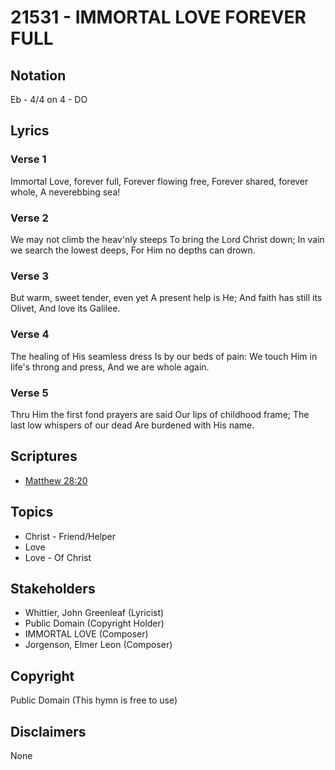 # 21531 - IMMORTAL LOVE FOREVER FULL

## Notation

Eb - 4/4 on 4 - DO

## Lyrics

### Verse 1

Immortal Love, forever full, Forever flowing free, Forever shared, forever whole, A neverebbing sea!



### Verse 2

We may not climb the heav'nly steeps To bring the Lord Christ down; In vain we search the lowest deeps, For Him no depths can drown.


### Verse 3

But warm, sweet tender, even yet A present help is He; And faith has still its Olivet, And love its Galilee.


### Verse 4

The healing of His seamless dress Is by our beds of pain: We touch Him in life's throng and press, And we are whole again.

### Verse 5

Thru Him the first fond prayers are said Our lips of childhood frame; The last low whispers of our dead Are burdened with His name.


## Scriptures

- [Matthew 28:20](https://www.biblegateway.com/passage/?search=Matthew%2028%3A20)

## Topics

- Christ - Friend/Helper
- Love
- Love - Of Christ

## Stakeholders

- Whittier, John Greenleaf (Lyricist)
- Public Domain (Copyright Holder)
- IMMORTAL LOVE (Composer)
- Jorgenson, Elmer Leon (Composer)

## Copyright

Public Domain
(This hymn is free to use)

## Disclaimers

None

